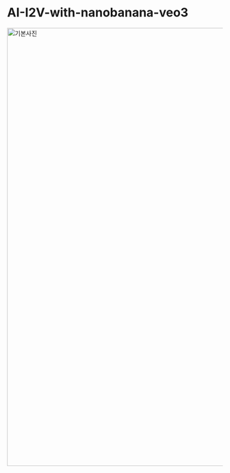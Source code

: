 # AI-I2V-with-nanobanana-veo3

<img width="1024" height="1024" alt="기본사진" src="https://github.com/user-attachments/assets/51cebcc1-e7ae-403b-b498-939f1562189e" />
